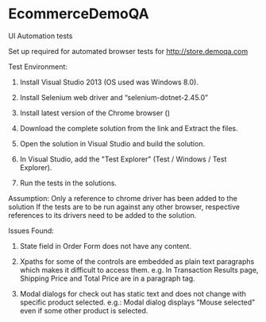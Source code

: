 # EcommerceDemoQA
UI Automation tests

Set up required for automated browser tests for http://store.demoqa.com

Test Environment:
1.	Install Visual Studio 2013 (OS used was Windows 8.0).

2.	Install Selenium web driver and “selenium-dotnet-2.45.0” 

3.	Install latest version of the Chrome browser ()

4.	Download the complete solution from the link and Extract the files.

5.	Open the solution in Visual Studio and build the solution.

6.	In Visual Studio, add the "Test Explorer" (Test / Windows / Test Explorer).

7.	Run the tests in the solutions.

Assumption:
Only a reference to chrome driver has been added to the solution
If the tests are to be run against any other browser, respective references to its drivers need to be added to the solution. 

Issues Found:
1.	State field in Order Form does not have any content. 

2.	Xpaths for some of the controls are embedded as plain text paragraphs which makes it difficult to access them.
        e.g. In Transaction Results page, Shipping Price and Total Price are in a paragraph tag.  

3.	Modal dialogs for check out has static text and does not change with specific product selected.
        e.g.: Modal dialog displays “Mouse selected” even if some other product is selected.
